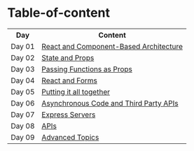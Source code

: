 # Table-of-content

<table>
  <tr>
    <th>Day</th>
    <th>Content</th>
  </tr>
  <tr>
    <td>Day 01</td>
    <td><a href=".//Day-01">React and Component-Based Architecture</a></td>
  </tr>
    <tr>
    <td>Day 02</td>
    <td><a href="./Day-02">State and Props</a></td>
  </tr>
    <tr>
    <td>Day 03</td>
    <td><a href="./Day-03">Passing Functions as Props</a></td>
  </tr>
   <tr>
    <td>Day 04</td>
    <td><a href="./Day-04">React and Forms</a></td>
  </tr>
    <tr>
    <td>Day 05</td>
    <td><a href="./Day-05">Putting it all together</a></td>
  </tr>
    <tr>
    <td>Day 06</td>
    <td><a href="./Day-06">Asynchronous Code and Third Party APIs</a></td>
  </tr>
    <tr>
    <td>Day 07</td>
    <td><a href="./Day-07">Express Servers</a></td>
  </tr>
    <tr>
    <td>Day 08</td>
    <td><a href="./Day-08">APIs</a></td>
  </tr>
    <tr>
    <td>Day 09</td>
    <td><a href="./Day-09">Advanced Topics</a></td>
  </tr>
</table>
